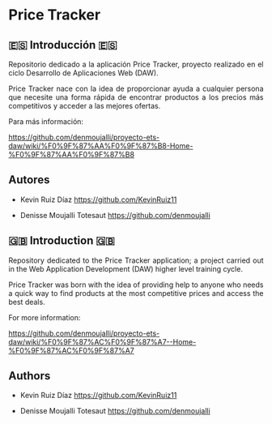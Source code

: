 # Price Tracker

## 🇪🇸 Introducción 🇪🇸

<div align="justify">
  
Repositorio dedicado a la aplicación Price Tracker, proyecto realizado en el ciclo Desarrollo de Aplicaciones Web (DAW).
  
Price Tracker nace con la idea de proporcionar ayuda a cualquier persona que necesite una forma rápida de encontrar productos a los precios más competitivos y acceder a las mejores ofertas.
  
Para más información:

https://github.com/denmoujalli/proyecto-ets-daw/wiki/%F0%9F%87%AA%F0%9F%87%B8-Home-%F0%9F%87%AA%F0%9F%87%B8
  
## Autores
* Kevin Ruiz Díaz https://github.com/KevinRuiz11
  
* Denisse Moujalli Totesaut https://github.com/denmoujalli

## 🇬🇧 Introduction 🇬🇧

Repository dedicated to the Price Tracker application; a project carried out in the Web Application Development (DAW) higher level training cycle.

Price Tracker was born with the idea of providing help to anyone who needs a quick way to find products at the most competitive prices and access the best deals.

For more information:

https://github.com/denmoujalli/proyecto-ets-daw/wiki/%F0%9F%87%AC%F0%9F%87%A7--Home-%F0%9F%87%AC%F0%9F%87%A7

## Authors
* Kevin Ruiz Díaz https://github.com/KevinRuiz11

* Denisse Moujalli Totesaut https://github.com/denmoujalli
    
</div>